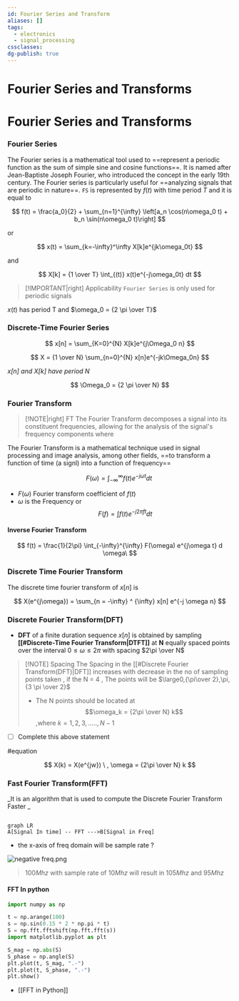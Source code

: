 ```yaml
---
id: Fourier Series and Transform
aliases: []
tags:
  - electronics
  - signal_processing
cssclasses: 
dg-publish: true
---
```

# Fourier Series and Transforms

# Fourier Series and Transforms

### Fourier Series

The Fourier series is a mathematical tool used to ==represent a periodic function as the sum of simple sine and cosine functions==. It is named after Jean-Baptiste Joseph Fourier, who introduced the concept in the early 19th century. The Fourier series is particularly useful for ==analyzing signals that are periodic in nature==.
`FS` is represented by $f(t)$ with time period $T$ and it is equal to

$$
f(t) = \frac{a_0}{2} + \sum_{n=1}^{\infty} \left[a_n \cos(n\omega_0 t) + b_n \sin(n\omega_0 t)\right]
$$

or

$$
x(t) = \sum_{k=-\infty}^\infty X[k]e^{jk\omega_0t}
$$

and

$$
X[k] = {1 \over T} \int_{(t)} x(t)e^{-j\omega_0t} dt
$$

> [!IMPORTANT|right] Applicability
> `Fourier Series` is only used for periodic signals

$x(t)$ has period T and $\omega_0 = {2 \pi \over T}$

### Discrete-Time Fourier Series

$$
x[n] = \sum_{K=0}^{N} X[k]e^{j\Omega_0 n}
$$

$$
X = {1 \over N} \sum_{n=0}^{N} x[n]e^{-jk\Omega_0n}
$$

_$x[n]$ and $X[k]$ have period $N$_

$$
\Omega_0 = {2 \pi \over N}
$$

### Fourier Transform

> [!NOTE|right] FT
> The Fourier Transform decomposes a signal into its constituent
> frequencies, allowing for the analysis of the signal's frequency
> components
> where

The Fourier Transform is a mathematical technique used in signal processing and image analysis, among other fields, ==to transform a function of time (a signl) into a function of frequency==

$$
F(\omega) = \int_{-\infty}^{\infty} f(t) e^{-j\omega t} dt\
$$

- $F(\omega)$ Fourier transform coefficient of $f(t)$
- $\omega$ is the Frequency
  or
  $$
  F(f) = \int f (t) e^{- j 2 \pi f t } dt
  $$

#### Inverse Fourier Transform

$$
f(t) = \frac{1}{2\pi} \int_{-\infty}^{\infty} F(\omega) e^{j\omega t} d
\omega\
$$

### Discrete Time Fourier Transform

The discrete time fourier transform of $x[n]$ is

$$
X(e^{j\omega}) = \sum_{n = -\infty} ^ {\infty} x[n] e^{-j \omega n}
$$

### Discrete Fourier Transform(DFT)

- **DFT** of a finite duration sequence $x[n]$ is obtained by sampling **[[#Discrete-Time Fourier Transform|DTFT]]** at **N** equally spaced points over the interval $0\le \omega \le 2\pi$ with spacing $2\pi \over N$

> [!NOTE] Spacing
> The Spacing in the [[#Discrete Fourier Transform(DFT)|DFT]] increases with decrease in the no of sampling points taken , if the N = 4 , The points will be $\large0,{\pi\over 2},\pi,{3 \pi \over 2}$
>
> - The N points should be located at $$\omega_k = {2\pi \over N} k$$ ,where $k = 1,2,3,.....,N-1$

- [ ] Complete this above statement

#equation

$$
X(k) = X(e^{jw}) \ , \omega = {2\pi \over N} k
$$

### Fast Fourier Transform(FFT)

_It is an algorithm that is used to compute the Discrete Fourier Transform Faster _

```

graph LR
A[Signal In time] -- FFT --->B[Signal in Freq]

```

- the x-axis of freq domain will be sample rate ?

![negative freq.png](assets/imgs/negative%20freq.png)

> $100Mhz$ with sample rate of $10Mhz$ will result in $105Mhz$ and $95Mhz$

#### FFT In python

```python
import numpy as np

t = np.arange(100)
s = np.sin(0.15 * 2 * np.pi * t)
S = np.fft.fftshift(np.fft.fft(s))
import matplotlib.pyplot as plt

S_mag = np.abs(S)
S_phase = np.angle(S)
plt.plot(t, S_mag, ".-")
plt.plot(t, S_phase, ".-")
plt.show()

```

- [[FFT in Python]]
